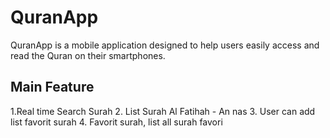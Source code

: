 # QuranApp
QuranApp is a mobile application designed to help users easily access and read the Quran on their smartphones.
## Main Feature
1.Real time Search Surah
2. List Surah Al Fatihah - An nas
3. User can add list favorit surah
4. Favorit surah, list all surah favori
